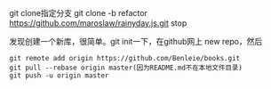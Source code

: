 git clone指定分支
git clone -b refactor https://github.com/maroslaw/rainyday.js.git stop

发现创建一个新库，很简单。git init一下，在github网上 new repo，然后
```
git remote add origin https://github.com/Benleie/books.git
git pull --rebase origin master(因为README.md不在本地文件目录)
git push -u origin master
```






